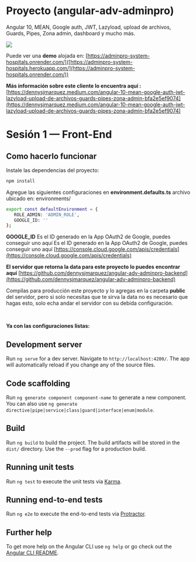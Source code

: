 # Proyecto (angular-adv-adminpro)
Angular 10, MEAN, Google auth, JWT, Lazyload, upload de archivos, Guards, Pipes, Zona admin, dashboard y mucho más.

<img src="https://miro.medium.com/max/1400/1*6HtFq392SoRkZOt_iOXz9A.png"/>

Puede ver una **demo** alojada en: [https://adminpro-system-hospitals.onrender.com/]([https://adminpro-system-hospitals.herokuapp.com/](https://adminpro-system-hospitals.onrender.com/))

**Más información sobre este cliente lo encuentra aquí :**
[https://dennysjmarquez.medium.com/angular-10-mean-google-auth-jwt-lazyload-upload-de-archivos-guards-pipes-zona-admin-bfa2e5ef9074](https://dennysjmarquez.medium.com/angular-10-mean-google-auth-jwt-lazyload-upload-de-archivos-guards-pipes-zona-admin-bfa2e5ef9074)

# Sesión 1 — Front-End


## Como hacerlo funcionar

Instale las dependencias del proyecto:

```bash
npm install
```

Agregue las siguientes configuraciones en **environment.defaults.ts** archivo ubicado en:
environments/

```bash
export const defaultEnvironment = {
   ROLE_ADMIN: 'ADMIN_ROLE',
   GOOGLE_ID: ''
};
```

**GOOGLE_ID** Es el ID generado en la App OAuth2 de Google, puedes conseguir uno aquí
Es el ID generado en la App OAuth2 de Google, puedes conseguir uno aquí
[https://console.cloud.google.com/apis/credentials](https://console.cloud.google.com/apis/credentials)

**El servidor que retorna la data para este proyecto lo puedes encontrar aquí**
[https://github.com/dennysjmarquez/angular-adv-adminpro-backend](https://github.com/dennysjmarquez/angular-adv-adminpro-backend)

Compilas para producción este proyecto y lo agregas en la carpeta **public** del servidor, pero si solo necesitas que te sirva la data no es necesario que hagas esto, solo echa andar el servidor con su debida configuración.

<br/>

**Ya con las configuraciones listas:**


## Development server

Run `ng serve` for a dev server. Navigate to `http://localhost:4200/`. The app will automatically reload if you change any of the source files.

## Code scaffolding

Run `ng generate component component-name` to generate a new component. You can also use `ng generate directive|pipe|service|class|guard|interface|enum|module`.

## Build

Run `ng build` to build the project. The build artifacts will be stored in the `dist/` directory. Use the `--prod` flag for a production build.

## Running unit tests

Run `ng test` to execute the unit tests via [Karma](https://karma-runner.github.io).

## Running end-to-end tests

Run `ng e2e` to execute the end-to-end tests via [Protractor](http://www.protractortest.org/).

## Further help

To get more help on the Angular CLI use `ng help` or go check out the [Angular CLI README](https://github.com/angular/angular-cli/blob/master/README.md).
